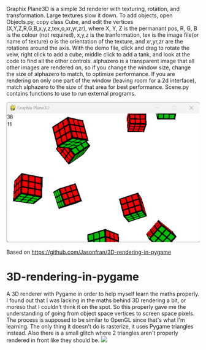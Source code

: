 Graphix Plane3D is a simple 3d renderer with texturing, 
rotation, and transformation. Large textures slow it down.
To add objects, open Objects.py, copy class Cube, and edit 
the vertices (X,Y,Z,R,G,B,x,y,z,tex,o,xr,yr,zr), where X, Y, Z 
is the permanant pos, R, G, B is the colour (not required),
x,y,z is the tranformation, tex is the image file(or name of texture)
o is the orientation of the texture, and xr,yr,zr are the rotations 
around the axis.
With the demo file, click and drag to rotate the veiw, 
right click to add a cube, middle click to add a tank, 
and look at the code to find all the other controls.
alphazero is a transparent image that all other images are
rendered on, so if you change the window size, change the 
size of alphazero to match, to optimize performance.
If you are rendering on only one part of the window
(leaving room for a 2d interface), match 
alphazero to the size of that area for best performance.
Scene.py contains functions to use to run external programs.

![](Screenshot.png)

Based on https://github.com/Jasonfran/3D-rendering-in-pygame
# 3D-rendering-in-pygame
A 3D renderer with Pygame in order to help myself learn the maths properly. I found out that I was lacking in the maths behind 3D rendering a bit, or moreso that I couldn't think it on the spot. So this properly gave me the understanding of going from object space vertices to screen space pixels.
The process is supposed to be similar to OpenGL since that's what I'm learning. The only thing it doesn't do is rasterize, it uses Pygame triangles instead.
Also there is a small glitch where 2 triangles aren't properly rendered in front like they should be.
![](http://i.imgur.com/DgmDK0t.gif)


